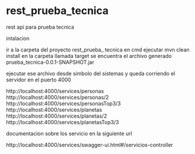 # rest_prueba_tecnica
rest api para prueba tecnica

intalacion 

ir a la carpeta del proyecto rest_prueba_ tecnica en cmd 
ejecutar mvn clean install
en la carpeta llamada target se encuentra el archivo generado 
prueba_tecnica-0.0.1-SNAPSHOT.jar

ejecutar ese archivo desde simbolo del sistemas
y queda corriendo el servidor en el puerto 4000

http://localhost:4000/services/personas
http://localhost:4000/services/personas/2
http://localhost:4000/services/personasTop3/3
http://localhost:4000/services/planetas
http://localhost:4000/services/planetas/2
http://localhost:4000/services/planetasTop3/3

documentacion sobre los servicio en la siguiente url 

http://localhost:4000/services/swagger-ui.html#/servicios-controller






